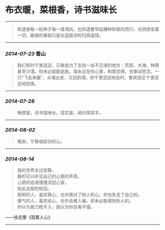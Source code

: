 # 布衣暖，菜根香，诗书滋味长



***

> 知道谢每一粒种子每一缕清风，也知道要早起播种和御风而行。光阴改变着一切，能做的事就只是长途跋涉的归真返璞。

***

### _2014-07-23_ 香山

> 我们有时千里迢迢，只像是为了去找一处不见墙的地方：荒原、大海、林莽甚至沙漠。但未必就能逃脱。墙永远在你心里，构筑恐惧，也牵动思念。一只“飞去来器”，从墙出发，又回到墙。你千里迢迢地去时，鲁宾逊正千里迢迢地回来。

***

### _2014-07-28_

> 畅想是，诗书滋味长。现实是，闻价挥挥手。

***

### _2014-08-02_

> 晚安。宁静或起伏的心。

***


### _2014-08-14_

> 我的世界太过安静，  
> 静的可以听见自己的心跳的声音。  
> 心房的血液慢慢流回心室，  
> 如此这般的轮回。  
> 聪明的人，喜欢猜心，也许猜对了别人的心，却也失去了自己的。  
> 傻气的人，喜欢给心，也许会被人骗，却未必能得到别人的。  
> 你以为我刀枪不入，我以为你百毒不侵。  
   
   ——徐志摩《寂寞人心》
   
***
 
                              

                                   
